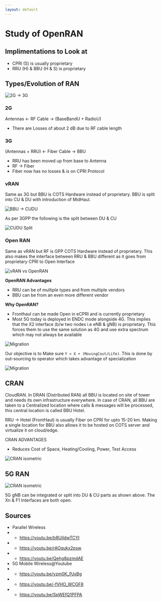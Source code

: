 ```yaml
---
layout: default
---
```


# Study of OpenRAN

## Implimentations to Look at

- CPRI (S) is usually proprietary
- RRU (H) & BBU (H & S) is proprietary

## Types/Evolution of RAN

![2G &rarr; 3G](../assets/w3/001.png)

### 2G
Antennas &larr; RF Cable &rarr; (BaseBandU + RadioU)
- There are Losses of about 2 dB due to RF cable length

### 3G
(Antennas + RRU) &larr; Fiber Cable &rarr; BBU
- RRU has been moved up from base to Antenna
- RF &rarr; Fiber
- Fiber now has no losses & is on CPRI Protocol

### vRAN
Same as 3G but BBU is COTS Hardware instead of proprietary. BBU is split into CU & DU with introduction of MidHaul.

![BBU &rarr; CUDU](../assets/w3/004.png)

As per 3GPP the following is the split between DU & CU

![CUDU Split](../assets/w3/006.png)

### Open RAN
Same as vRAN but RF is GPP COTS Hardware instead of proprietary. This also makes the interface between RRU & BBU different as it goes from proprietary CPRI to Open Interface

![vRAN vs OpenRAN](../assets/w3/002.png)

**OpenRAN Advantages**
- RRU can be of multiple types and from multiple vendors
- BBU can be from an even more different vendor

**Why OpenRAN?**
- Fronthaul can be made Open in eCPRI and is currently proprietary
- Most 5G today is deployed in ENDC mode alongside 4G. This implies that the X2 interface (b/w two nodes i.e eNB & gNB) is proprietary. This forces them to use the same solution as 4G and use extra spectrum which may not always be available

![Migration](../assets/w4/100.png)

Our objective is to Make sure `Y < X + (MovingCost/Life)`. This is done by out-sourcing to operator which takes advantage of specialization

![Migration](../assets/w4/101.png)

## CRAN
CloudRAN. In DRAN (Distributed RAN) all BBU is located on site of tower and needs its own infrastructure everywhere. In case of CRAN, all BBU are taken to a Centralized location where calls & messages will be processed, this central location is called BBU Hotel.

RRU &rarr; Hotel (FrontHaul) is usually Fiber on CPRI for upto 15-20 km. Making a single location for BBU also allows it to be hosted on COTS server and virtualize it on cloud/edge.

CRAN ADVANTAGES
- Reduces Cost of Space, Heating/Cooling, Power, Test Access

![CRAN isometric](../assets/w3/003.png)

## 5G RAN

![CRAN isometric](../assets/w3/005.png)

5G gNB can be integrated or split into DU & CU parts as shown above. The Xn & F1 Interfaces are both open.

## Sources
- Parallel Wireless
- - https://youtu.be/b8UiIdwTCYI
- - https://youtu.be/rAOqukx2psw
- - https://youtu.be/Qehg8pzmdAE
- 5G Mobile Wireless@Youtube
- - https://youtu.be/yzm0K_PJxBg
- - https://youtu.be/-fVHO_WCGF8
- - https://youtu.be/SpWEfQ1PFPA
